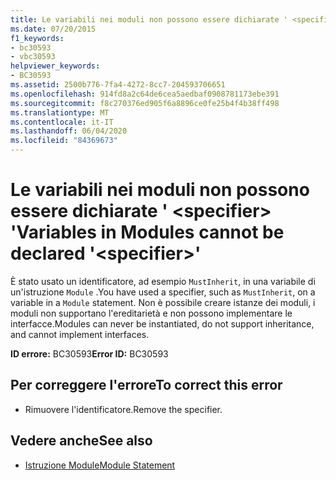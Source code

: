 ```yaml
---
title: Le variabili nei moduli non possono essere dichiarate ' <specifier> '
ms.date: 07/20/2015
f1_keywords:
- bc30593
- vbc30593
helpviewer_keywords:
- BC30593
ms.assetid: 2500b776-7fa4-4272-8cc7-204593706651
ms.openlocfilehash: 914fd8a2c64de6cea5aedbaf0908781173ebe391
ms.sourcegitcommit: f8c270376ed905f6a8896ce0fe25b4f4b38ff498
ms.translationtype: MT
ms.contentlocale: it-IT
ms.lasthandoff: 06/04/2020
ms.locfileid: "84369673"
---
```

# <a name="variables-in-modules-cannot-be-declared-specifier"></a><span data-ttu-id="600c6-102">Le variabili nei moduli non possono essere dichiarate ' \<specifier> '</span><span class="sxs-lookup"><span data-stu-id="600c6-102">Variables in Modules cannot be declared '\<specifier>'</span></span>
<span data-ttu-id="600c6-103">È stato usato un identificatore, ad esempio `MustInherit`, in una variabile di un'istruzione `Module` .</span><span class="sxs-lookup"><span data-stu-id="600c6-103">You have used a specifier, such as `MustInherit`, on a variable in a `Module` statement.</span></span> <span data-ttu-id="600c6-104">Non è possibile creare istanze dei moduli, i moduli non supportano l'ereditarietà e non possono implementare le interfacce.</span><span class="sxs-lookup"><span data-stu-id="600c6-104">Modules can never be instantiated, do not support inheritance, and cannot implement interfaces.</span></span>  
  
 <span data-ttu-id="600c6-105">**ID errore:** BC30593</span><span class="sxs-lookup"><span data-stu-id="600c6-105">**Error ID:** BC30593</span></span>  
  
## <a name="to-correct-this-error"></a><span data-ttu-id="600c6-106">Per correggere l'errore</span><span class="sxs-lookup"><span data-stu-id="600c6-106">To correct this error</span></span>  
  
- <span data-ttu-id="600c6-107">Rimuovere l'identificatore.</span><span class="sxs-lookup"><span data-stu-id="600c6-107">Remove the specifier.</span></span>  
  
## <a name="see-also"></a><span data-ttu-id="600c6-108">Vedere anche</span><span class="sxs-lookup"><span data-stu-id="600c6-108">See also</span></span>

- [<span data-ttu-id="600c6-109">Istruzione Module</span><span class="sxs-lookup"><span data-stu-id="600c6-109">Module Statement</span></span>](../language-reference/statements/module-statement.md)
